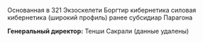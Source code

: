 Основанная в 321 Экзоскелети Боргтир кибернетика силовая кибернетика (широкий профиль)
ранее субсидиар Парагона

**Генеральный директор:** Тенши Сакрали (данные удалены)